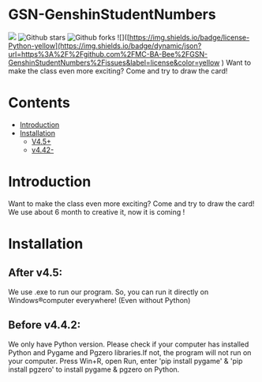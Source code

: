 
# GSN-GenshinStudentNumbers
![](https://img.shields.io/badge/Language-Python-blue) 
![Github stars](https://img.shields.io/github/stars/MC-BA-bee/GSN-GenshinStudentNumbers.svg) 
![Github forks](https://img.shields.io/github/forks/MC-BA-bee/GSN-GenshinStudentNumbers.svg) 
![]([https://img.shields.io/badge/license-Python-yellow](https://img.shields.io/badge/dynamic/json?url=https%3A%2F%2Fgithub.com%2FMC-BA-Bee%2FGSN-GenshinStudentNumbers%2Fissues&label=license&color=yellow
)
Want to make the class even more exciting? Come and try to draw the card!

# Contents
- [Introduction](#heading-one)
- [Installation](#heading-two)
	- [V4.5+](#aaa)
	- [v4.42-](#bbb)
# Introduction
Want to make the class even more exciting? Come and try to draw the card!
We use about 6 month to creative it, now it is coming ! 
# Installation
## After v4.5:
We use .exe to run our program. So, you can run it directly on Windows®computer everywhere! (Even without Python)
## Before v4.4.2:
We only have Python version. Please check if your computer has installed Python and Pygame and Pgzero libraries.If not, the program will not run on your computer.
Press Win+R, open Run, enter 'pip install pygame' & 'pip install pgzero' to install pygame & pgzero on Python.
